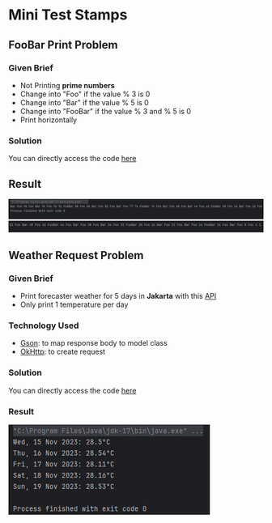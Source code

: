 # Mini Test Stamps

## FooBar Print Problem
### Given Brief

- Not Printing **prime numbers**
- Change into "Foo" if the value % 3 is 0
- Change into "Bar" if the value % 5 is 0
- Change into "FooBar" if the value % 3 and % 5 is 0
- Print horizontally

### Solution
You can directly access the code [here](https://github.com/novianr90/test-stamp/blob/master/src/main/kotlin/FooBarPrintProblems.kt)

## Result
![FooBar](https://github.com/novianr90/test-stamp/blob/master/image/FooBarPrintProblem1.PNG?raw=true)
![FooBar](https://github.com/novianr90/test-stamp/blob/master/image/FooBarPrintProblem2.PNG?raw=true)

## Weather Request Problem
### Given Brief

- Print forecaster weather for 5 days in **Jakarta** with this [API](http://openweathermap.org)
- Only print 1 temperature per day

### Technology Used
- [Gson](https://github.com/google/gson): to map response body to model class
- [OkHttp](https://square.github.io/okhttp): to create request

### Solution
You can directly access the code [here](https://github.com/novianr90/test-stamp/blob/master/src/main/kotlin/WeatherRequestPrintProblems.kt)

### Result
![WeatherRequest](https://github.com/novianr90/test-stamp/blob/master/image/WeatherRequestProblem.PNG?raw=true)
